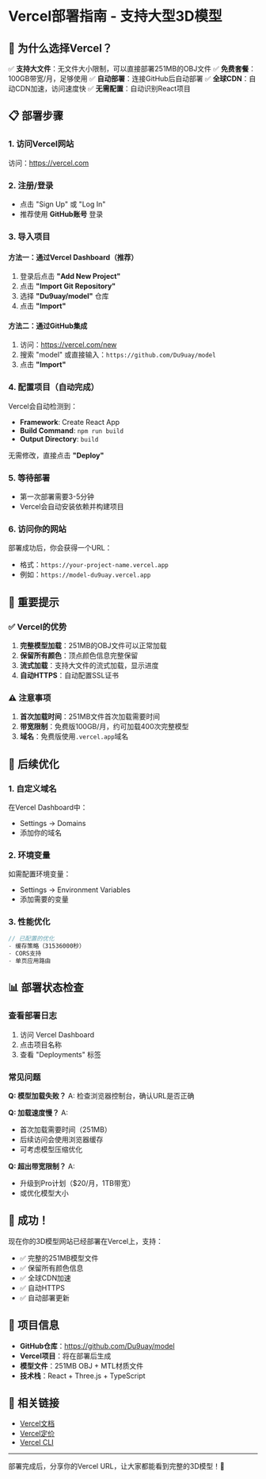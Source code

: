 # Vercel部署指南 - 支持大型3D模型

## 🚀 为什么选择Vercel？

✅ **支持大文件**：无文件大小限制，可以直接部署251MB的OBJ文件
✅ **免费套餐**：100GB带宽/月，足够使用
✅ **自动部署**：连接GitHub后自动部署
✅ **全球CDN**：自动CDN加速，访问速度快
✅ **无需配置**：自动识别React项目

## 📋 部署步骤

### 1. 访问Vercel网站
访问：https://vercel.com

### 2. 注册/登录
- 点击 "Sign Up" 或 "Log In"
- 推荐使用 **GitHub账号** 登录

### 3. 导入项目

#### 方法一：通过Vercel Dashboard（推荐）
1. 登录后点击 **"Add New Project"**
2. 点击 **"Import Git Repository"**
3. 选择 **"Du9uay/model"** 仓库
4. 点击 **"Import"**

#### 方法二：通过GitHub集成
1. 访问：https://vercel.com/new
2. 搜索 "model" 或直接输入：`https://github.com/Du9uay/model`
3. 点击 **"Import"**

### 4. 配置项目（自动完成）
Vercel会自动检测到：
- **Framework**: Create React App
- **Build Command**: `npm run build`
- **Output Directory**: `build`

无需修改，直接点击 **"Deploy"**

### 5. 等待部署
- 第一次部署需要3-5分钟
- Vercel会自动安装依赖并构建项目

### 6. 访问你的网站
部署成功后，你会获得一个URL：
- 格式：`https://your-project-name.vercel.app`
- 例如：`https://model-du9uay.vercel.app`

## 🎯 重要提示

### ✅ Vercel的优势
1. **完整模型加载**：251MB的OBJ文件可以正常加载
2. **保留所有颜色**：顶点颜色信息完整保留
3. **流式加载**：支持大文件的流式加载，显示进度
4. **自动HTTPS**：自动配置SSL证书

### ⚠️ 注意事项
1. **首次加载时间**：251MB文件首次加载需要时间
2. **带宽限制**：免费版100GB/月，约可加载400次完整模型
3. **域名**：免费版使用`.vercel.app`域名

## 🔧 后续优化

### 1. 自定义域名
在Vercel Dashboard中：
- Settings → Domains
- 添加你的域名

### 2. 环境变量
如需配置环境变量：
- Settings → Environment Variables
- 添加需要的变量

### 3. 性能优化
```javascript
// 已配置的优化
- 缓存策略（31536000秒）
- CORS支持
- 单页应用路由
```

## 📊 部署状态检查

### 查看部署日志
1. 访问 Vercel Dashboard
2. 点击项目名称
3. 查看 "Deployments" 标签

### 常见问题

**Q: 模型加载失败？**
A: 检查浏览器控制台，确认URL是否正确

**Q: 加载速度慢？**
A: 
- 首次加载需要时间（251MB）
- 后续访问会使用浏览器缓存
- 可考虑模型压缩优化

**Q: 超出带宽限制？**
A: 
- 升级到Pro计划（$20/月，1TB带宽）
- 或优化模型大小

## 🎉 成功！

现在你的3D模型网站已经部署在Vercel上，支持：
- ✅ 完整的251MB模型文件
- ✅ 保留所有颜色信息
- ✅ 全球CDN加速
- ✅ 自动HTTPS
- ✅ 自动部署更新

## 📝 项目信息

- **GitHub仓库**：https://github.com/Du9uay/model
- **Vercel项目**：将在部署后生成
- **模型文件**：251MB OBJ + MTL材质文件
- **技术栈**：React + Three.js + TypeScript

## 🔗 相关链接

- [Vercel文档](https://vercel.com/docs)
- [Vercel定价](https://vercel.com/pricing)
- [Vercel CLI](https://vercel.com/docs/cli)

---

部署完成后，分享你的Vercel URL，让大家都能看到完整的3D模型！🚀